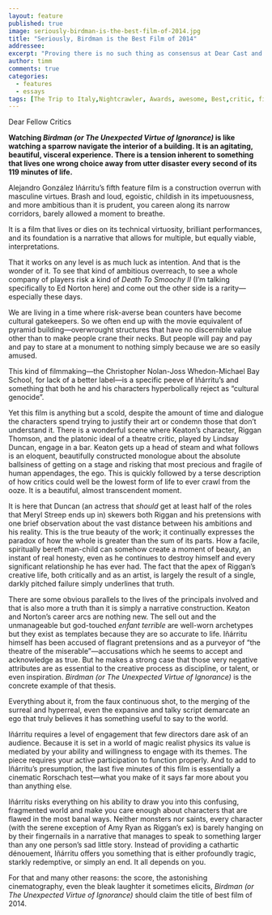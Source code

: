 ```yaml
---
layout: feature
published: true
image: seriously-birdman-is-the-best-film-of-2014.jpg
title: "Seriously, Birdman is the Best Film of 2014"
addressee: 
excerpt: "Proving there is no such thing as consensus at Dear Cast and Crew, Tim McEown chimes in with his pick for the best of 2014."
author: timm
comments: true
categories:
  - features
  - essays
tags: [The Trip to Italy,Nightcrawler, Awards, awesome, Best,critic, films, good, list, movies, Top films 2014, worst, year end]
---
```

Dear Fellow Critics

**Watching _Birdman (or The Unexpected Virtue of Ignorance)_ is like watching a sparrow navigate the interior of a building. It is an agitating, beautiful, visceral experience. There is a tension inherent to something that lives one wrong choice away from utter disaster every second of its 119 minutes of life.**

Alejandro González Iñárritu’s fifth feature film is a construction overrun with masculine virtues. Brash and loud, egoistic, childish in its impetuousness, and more ambitious than it is prudent, you careen along its narrow corridors, barely allowed a moment to breathe. 

It is a film that lives or dies on its technical virtuosity, brilliant performances, and its foundation is a narrative that allows for multiple, but equally viable, interpretations. 

That it works on any level is as much luck as intention. And that is the wonder of it. To see that kind of ambitious overreach, to see a whole company of players risk a kind of _Death To Smoochy II_ (I’m talking specifically to Ed Norton here) and come out the other side is a rarity—especially these days.

We are living in a time where risk-averse bean counters have become cultural gatekeepers. So we often end up with the movie equivalent of pyramid building—overwrought structures that have no discernible value other than to make people crane their necks. But people will pay and pay and pay to stare at a monument to nothing simply because we are so easily amused. 

This kind of filmmaking—the Christopher Nolan-Joss Whedon-Michael Bay School, for lack of a better label—is a specific peeve of Iñárritu’s and something that both he and his characters hyperbolically reject as “cultural genocide”. 

Yet this film is anything but a scold, despite the amount of time and dialogue the characters spend trying to justify their art or condemn those that don’t understand it. There is a wonderful scene where Keaton’s character, Riggan Thomson, and the platonic ideal of a theatre critic, played by Lindsay Duncan, engage in a bar. Keaton gets up a head of steam and what follows is an eloquent, beautifully constructed monologue about the absolute ballsiness of getting on a stage and risking that most precious and fragile of human appendages, the ego. This is quickly followed by a terse description of how critics could well be the lowest form of life to ever crawl from the ooze. It is a beautiful, almost transcendent moment.

It is here that Duncan (an actress that _should_ get at least half of the roles that Meryl Streep ends up in) skewers both Riggan and his pretensions with one brief observation about the vast distance between his ambitions and his reality. This is the true beauty of the work; it continually expresses the paradox of how the whole is greater than the sum of its parts. How a facile, spiritually bereft man-child can somehow create a moment of beauty, an instant of real honesty, even as he continues to destroy himself and every significant relationship he has ever had. The fact that the apex of Riggan’s creative life, both critically and as an artist, is largely the result of a single, darkly pitched failure simply underlines that truth.

There are some obvious parallels to the lives of the principals involved and that is also more a truth than it is simply a narrative construction. Keaton and Norton’s career arcs are nothing new. The sell out and the unmanageable but god-touched *enfant terrible* are well-worn archetypes but they exist as templates because they are so accurate to life. Iñárritu himself has been accused of flagrant pretensions and as a purveyor of “the theatre of the miserable”—accusations which he seems to accept and acknowledge as true. But he makes a strong case that those very negative attributes are as essential to the creative process as discipline, or talent, or even inspiration. _Birdman (or The Unexpected Virtue of Ignorance)_ is the concrete example of that thesis. 

Everything about it, from the faux continuous shot, to the merging of the surreal and hyperreal, even the expansive and talky script demarcate an ego that truly believes it has something useful to say to the world. 

Iñárritu requires a level of engagement that few directors dare ask of an audience. Because it is set in a world of magic realist physics its value is mediated by your ability and willingness to engage with its themes. The piece requires your active participation to function properly. And to add to Iñárritu’s presumption, the last five minutes of this film is essentially a cinematic Rorschach test—what you make of it says far more about you than anything else. 

Iñárritu risks everything on his ability to draw you into this confusing, fragmented world and make you care enough about characters that are flawed in the most banal ways. Neither monsters nor saints, every character (with the serene exception of Amy Ryan as Riggan’s ex) is barely hanging on by their fingernails in a narrative that manages to speak to something larger than any one person’s sad little story. Instead of providing a cathartic dénouement, Iñárritu offers you something that is either profoundly tragic, starkly redemptive, or simply an end. It all depends on you.

For that and many other reasons: the score, the astonishing cinematography, even the bleak laughter it sometimes elicits, _Birdman_ _(or The Unexpected Virtue of Ignorance)_ should claim the title of best film of 2014.